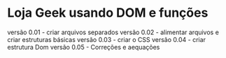 # Loja Geek usando DOM e funções
versão 0.01 - criar arquivos separados
versão 0.02 - alimentar arquivos e criar estruturas básicas 
versão 0.03 - criar o CSS
versão 0.04 - criar estrutura Dom
versão 0.05 - Correções e aequações